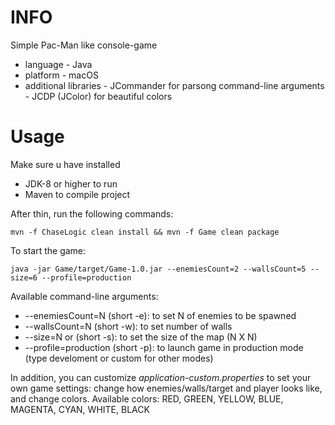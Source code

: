# INFO
Simple Pac-Man like console-game

* language - Java
* platform - macOS
* additional libraries - JCommander for parsong command-line arguments
                       - JCDP (JColor) for beautiful colors
                       
# Usage
Make sure u have installed 
* JDK-8 or higher to run
* Maven to compile project

After thin, run the following commands:
```
mvn -f ChaseLogic clean install && mvn -f Game clean package
```
To start the game:
```
java -jar Game/target/Game-1.0.jar --enemiesCount=2 --wallsCount=5 --size=6 --profile=production
```

Available command-line arguments:
* --enemiesCount=N (short -e): to set N of enemies to be spawned
* --wallsCount=N (short -w): to set number of walls
* --size=N or (short -s): to set the size of the map (N X N)
* --profile=production (short -p): to launch game in production mode (type develoment or custom for other modes)

In addition, you can customize *application-custom.properties* to set your own game settings: change how enemies/walls/target and player looks like, and change colors. Available colors: RED, GREEN, YELLOW, BLUE, MAGENTA, CYAN, WHITE, BLACK


